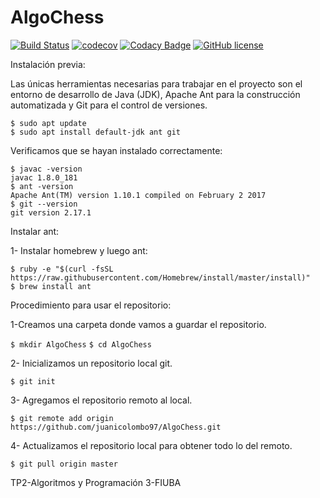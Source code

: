 # AlgoChess

[![Build Status](https://travis-ci.org/juanicolombo97/AlgoChess.svg?branch=master)](https://travis-ci.org/juanicolombo97/AlgoChess) [![codecov](https://codecov.io/gh/juanicolombo97/AlgoChess/branch/master/graph/badge.svg)](https://codecov.io/gh/juanicolombo97/AlgoChess) [![Codacy Badge](https://api.codacy.com/project/badge/Grade/6de97cc998d24332adba6782c03a1de9)](https://www.codacy.com/manual/juanicolombo97/AlgoChess?utm_source=github.com&amp;utm_medium=referral&amp;utm_content=juanicolombo97/AlgoChess&amp;utm_campaign=Badge_Grade)  [![GitHub license](https://img.shields.io/github/license/Naereen/StrapDown.js.svg)](https://github.com/Naereen/StrapDown.js/blob/master/LICENSE)

Instalación previa:

Las únicas herramientas necesarias para trabajar en el proyecto son el entorno de desarrollo de Java (JDK), Apache Ant para la construcción automatizada y Git para el control de versiones.


```
$ sudo apt update
$ sudo apt install default-jdk ant git
```
Verificamos que se hayan instalado correctamente:

```
$ javac -version
javac 1.8.0_181
$ ant -version
Apache Ant(TM) version 1.10.1 compiled on February 2 2017
$ git --version
git version 2.17.1
```

Instalar ant:

1- Instalar homebrew y luego ant:

```
$ ruby -e "$(curl -fsSL https://raw.githubusercontent.com/Homebrew/install/master/install)"
$ brew install ant

```
Procedimiento para usar el repositorio:

1-Creamos una carpeta donde vamos a guardar el repositorio.

`$ mkdir AlgoChess`
`$ cd AlgoChess`

2- Inicializamos un repositorio local git.

`$ git init`

3- Agregamos el repositorio remoto al local.

`$ git remote add origin https://github.com/juanicolombo97/AlgoChess.git`

4- Actualizamos el repositorio local para obtener todo lo del remoto.

`$ git pull origin master`

TP2-Algoritmos y Programación 3-FIUBA
